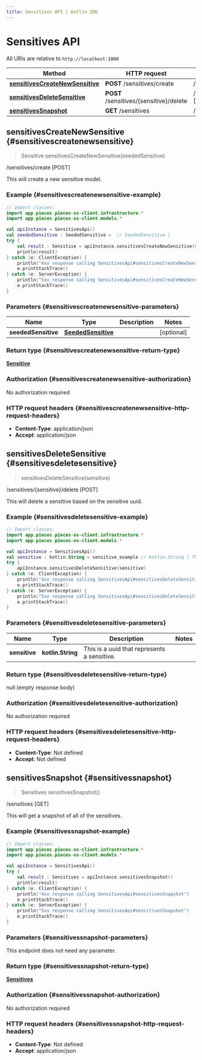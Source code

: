```yaml
---
title: Sensitives API | Kotlin SDK
---
```


# Sensitives API

All URIs are relative to `http://localhost:1000`

Method | HTTP request | Description
------------- | ------------- | -------------
[**sensitivesCreateNewSensitive**](#sensitivescreatenewsensitive) | **POST** /sensitives/create | /sensitives/create [POST]
[**sensitivesDeleteSensitive**](#sensitivesdeletesensitive) | **POST** /sensitives/\{sensitive\}/delete | /sensitives/\{sensitive\}/delete [POST]
[**sensitivesSnapshot**](#sensitivessnapshot) | **GET** /sensitives | /sensitives [GET]


## **sensitivesCreateNewSensitive** {#sensitivescreatenewsensitive}
> Sensitive sensitivesCreateNewSensitive(seededSensitive)

/sensitives/create [POST]

This will create a new sensitive model.

### Example {#sensitivescreatenewsensitive-example}
```kotlin
// Import classes:
import app.pieces.pieces-os-client.infrastructure.*
import app.pieces.pieces-os-client.models.*

val apiInstance = SensitivesApi()
val seededSensitive : SeededSensitive =  // SeededSensitive | 
try {
    val result : Sensitive = apiInstance.sensitivesCreateNewSensitive(seededSensitive)
    println(result)
} catch (e: ClientException) {
    println("4xx response calling SensitivesApi#sensitivesCreateNewSensitive")
    e.printStackTrace()
} catch (e: ServerException) {
    println("5xx response calling SensitivesApi#sensitivesCreateNewSensitive")
    e.printStackTrace()
}
```

### Parameters {#sensitivescreatenewsensitive-parameters}

Name | Type | Description  | Notes
------------- | ------------- | ------------- | -------------
 **seededSensitive** | [**SeededSensitive**](../models/SeededSensitive)|  | [optional]

### Return type {#sensitivescreatenewsensitive-return-type}

[**Sensitive**](../models/Sensitive)

### Authorization {#sensitivescreatenewsensitive-authorization}

No authorization required

### HTTP request headers {#sensitivescreatenewsensitive-http-request-headers}

 - **Content-Type**: application/json
 - **Accept**: application/json

## **sensitivesDeleteSensitive** {#sensitivesdeletesensitive}
> sensitivesDeleteSensitive(sensitive)

/sensitives/\{sensitive\}/delete [POST]

This will delete a sensitive based on the sensitive uuid.

### Example {#sensitivesdeletesensitive-example}
```kotlin
// Import classes:
import app.pieces.pieces-os-client.infrastructure.*
import app.pieces.pieces-os-client.models.*

val apiInstance = SensitivesApi()
val sensitive : kotlin.String = sensitive_example // kotlin.String | This is a uuid that represents a sensitive.
try {
    apiInstance.sensitivesDeleteSensitive(sensitive)
} catch (e: ClientException) {
    println("4xx response calling SensitivesApi#sensitivesDeleteSensitive")
    e.printStackTrace()
} catch (e: ServerException) {
    println("5xx response calling SensitivesApi#sensitivesDeleteSensitive")
    e.printStackTrace()
}
```

### Parameters {#sensitivesdeletesensitive-parameters}

Name | Type | Description  | Notes
------------- | ------------- | ------------- | -------------
 **sensitive** | **kotlin.String**| This is a uuid that represents a sensitive. |

### Return type {#sensitivesdeletesensitive-return-type}

null (empty response body)

### Authorization {#sensitivesdeletesensitive-authorization}

No authorization required

### HTTP request headers {#sensitivesdeletesensitive-http-request-headers}

 - **Content-Type**: Not defined
 - **Accept**: Not defined

## **sensitivesSnapshot** {#sensitivessnapshot}
> Sensitives sensitivesSnapshot()

/sensitives [GET]

This will get a snapshot of all of the sensitives.

### Example {#sensitivessnapshot-example}
```kotlin
// Import classes:
import app.pieces.pieces-os-client.infrastructure.*
import app.pieces.pieces-os-client.models.*

val apiInstance = SensitivesApi()
try {
    val result : Sensitives = apiInstance.sensitivesSnapshot()
    println(result)
} catch (e: ClientException) {
    println("4xx response calling SensitivesApi#sensitivesSnapshot")
    e.printStackTrace()
} catch (e: ServerException) {
    println("5xx response calling SensitivesApi#sensitivesSnapshot")
    e.printStackTrace()
}
```

### Parameters {#sensitivessnapshot-parameters}
This endpoint does not need any parameter.

### Return type {#sensitivessnapshot-return-type}

[**Sensitives**](../models/Sensitives)

### Authorization {#sensitivessnapshot-authorization}

No authorization required

### HTTP request headers {#sensitivessnapshot-http-request-headers}

 - **Content-Type**: Not defined
 - **Accept**: application/json

